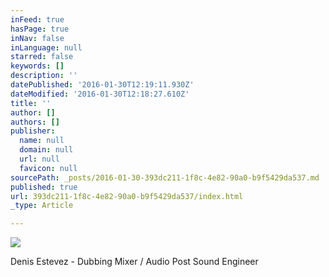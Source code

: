 ```yaml
---
inFeed: true
hasPage: true
inNav: false
inLanguage: null
starred: false
keywords: []
description: ''
datePublished: '2016-01-30T12:19:11.930Z'
dateModified: '2016-01-30T12:18:27.610Z'
title: ''
author: []
authors: []
publisher:
  name: null
  domain: null
  url: null
  favicon: null
sourcePath: _posts/2016-01-30-393dc211-1f8c-4e82-90a0-b9f5429da537.md
published: true
url: 393dc211-1f8c-4e82-90a0-b9f5429da537/index.html
_type: Article

---
```

![](https://the-grid-user-content.s3-us-west-2.amazonaws.com/d2161266-70a1-4ac6-a83e-40eb995bae15.jpg)

Denis Estevez - Dubbing Mixer / Audio Post Sound Engineer